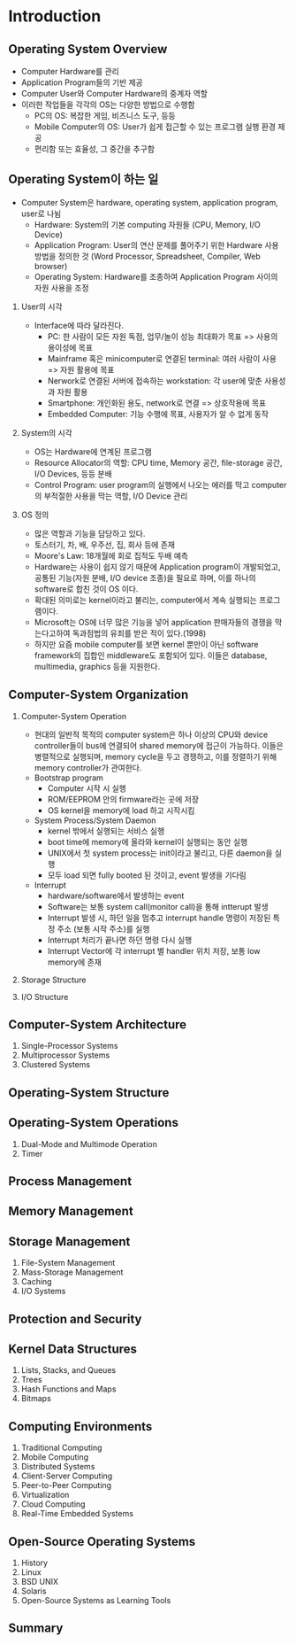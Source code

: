 # Introduction

## Operating System Overview
* Computer Hardware를 관리
* Application Program들의 기반 제공
* Computer User와 Computer Hardware의 중계자 역할
* 이러한 작업들을 각각의 OS는 다양한 방법으로 수행함
    + PC의 OS: 복잡한 게임, 비즈니스 도구, 등등
    + Mobile Computer의 OS: User가 쉽게 접근할 수 있는 프로그램 실행 환경 제공
    + 편리함 또는 효율성, 그 중간을 추구함

## Operating System이 하는 일
* Computer System은 hardware, operating system, application program, user로 나뉨
    + Hardware: System의 기본 computing 자원들 (CPU, Memory, I/O Device)
    + Application Program: User의 연산 문제를 풀어주기 위한 Hardware 사용 방법을 정의한 것 (Word Processor, Spreadsheet, Compiler, Web browser)
    + Operating System: Hardware를 조종하여 Application Program 사이의 자원 사용을 조정
1. User의 시각
    * Interface에 따라 달라진다.
        + PC: 한 사람이 모든 자원 독점, 업무/놀이 성능 최대화가 목표 => 사용의 용이성에 목표
        + Mainframe 혹은 minicomputer로 연결된 terminal: 여러 사람이 사용 => 자원 활용에 목표
        + Nerwork로 연결된 서버에 접속하는 workstation: 각 user에 맞춘 사용성과 자원 활용
        + Smartphone: 개인화된 용도, network로 연결 => 상호작용에 목표
        + Embedded Computer: 기능 수행에 목표, 사용자가 알 수 없게 동작

1. System의 시각
    * OS는 Hardware에 연계된 프로그램
    * Resource Allocator의 역할: CPU time, Memory 공간, file-storage 공간, I/O Devices, 등등 분배
    * Control Program: user program의 실행에서 나오는 에러를 막고 computer의 부적절한 사용을 막는 역할, I/O Device 관리

1. OS 정의
    * 많은 역할과 기능을 담당하고 있다.
    * 토스터기, 차, 배, 우주선, 집, 회사 등에 존재
    * Moore's Law: 18개월에 회로 집적도 두배 예측
    * Hardware는 사용이 쉽지 않기 때문에 Application program이 개발되었고, 공통된 기능(자원 분배, I/O device 조종)을 필요로 하며, 이를 하나의 software로 합친 것이 OS 이다.
    * 확대된 의미로는 kernel이라고 불리는, computer에서 계속 실행되는 프로그램이다.
    * Microsoft는 OS에 너무 많은 기능을 넣어 application 판매자들의 경쟁을 막는다고하여 독과점법의 유죄를 받은 적이 있다.(1998)
    * 하지만 요즘 mobile computer를 보면 kernel 뿐만이 아닌 software framework의 집합인 middleware도 포함되어 있다. 이들은 database, multimedia, graphics 등을 지원한다.

## Computer-System Organization
1. Computer-System Operation
    * 현대의 일반적 목적의 computer system은 하나 이상의 CPU와 device controller들이 bus에 연결되어 shared memory에 접근이 가능하다. 이들은 병렬적으로 실행되며, memory cycle을 두고 경쟁하고, 이를 정렬하기 위해 memory controller가 관여한다.
    * Bootstrap program
        + Computer 시작 시 실행
        + ROM/EEPROM 안의 firmware라는 곳에 저장
        + OS kernel을 memory에 load 하고 시작시킴
    * System Process/System Daemon
        + kernel 밖에서 실행되는 서비스 실행
        + boot time에 memory에 올라와 kernel이 실행되는 동안 실행
        + UNIX에서 첫 system process는 init이라고 불리고, 다른 daemon을 실행
        + 모두 load 되면 fully booted 된 것이고, event 발생을 기다림
    * Interrupt
        + hardware/software에서 발생하는 event
        + Software는 보통 system call(monitor call)을 통해 intterupt 발생
        + Interrupt 발생 시, 하던 일을 멈추고 interrupt handle 명령이 저장된 특정 주소 (보통 시작 주소)를 실행
        + Interrupt 처리가 끝나면 하던 명령 다시 실행
        + Interrupt Vector에 각 interrupt 별 handler 위치 저장, 보통 low memory에 존재

1. Storage Structure
1. I/O Structure

## Computer-System Architecture
1. Single-Processor Systems
1. Multiprocessor Systems
1. Clustered Systems

## Operating-System Structure

## Operating-System Operations
1. Dual-Mode and Multimode Operation
1. Timer

## Process Management

## Memory Management

## Storage Management
1. File-System Management
1. Mass-Storage Management
1. Caching
1. I/O Systems

## Protection and Security

## Kernel Data Structures
1. Lists, Stacks, and Queues
1. Trees
1. Hash Functions and Maps
1. Bitmaps

## Computing Environments
1. Traditional Computing
1. Mobile Computing
1. Distributed Systems
1. Client-Server Computing
1. Peer-to-Peer Computing
1. Virtualization
1. Cloud Computing
1. Real-Time Embedded Systems

## Open-Source Operating Systems
1. History
1. Linux
1. BSD UNIX
1. Solaris
1. Open-Source Systems as Learning Tools

## Summary